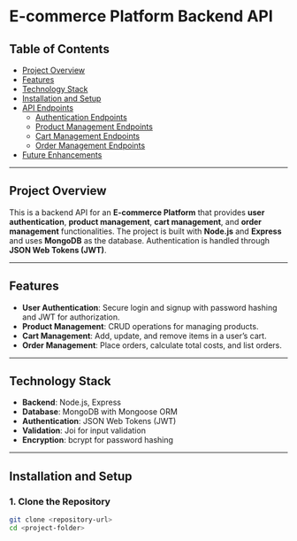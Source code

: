 # **E-commerce Platform Backend API**

## **Table of Contents**

- [Project Overview](#project-overview)
- [Features](#features)
- [Technology Stack](#technology-stack)
- [Installation and Setup](#installation-and-setup)
- [API Endpoints](#api-endpoints)
  - [Authentication Endpoints](#authentication-endpoints)
  - [Product Management Endpoints](#product-management-endpoints)
  - [Cart Management Endpoints](#cart-management-endpoints)
  - [Order Management Endpoints](#order-management-endpoints)
- [Future Enhancements](#future-enhancements)

---

## **Project Overview**

This is a backend API for an **E-commerce Platform** that provides **user authentication**, **product management**, **cart management**, and **order management** functionalities. The project is built with **Node.js** and **Express** and uses **MongoDB** as the database. Authentication is handled through **JSON Web Tokens (JWT)**.

---

## **Features**

- **User Authentication**: Secure login and signup with password hashing and JWT for authorization.
- **Product Management**: CRUD operations for managing products.
- **Cart Management**: Add, update, and remove items in a user’s cart.
- **Order Management**: Place orders, calculate total costs, and list orders.

---

## **Technology Stack**

- **Backend**: Node.js, Express
- **Database**: MongoDB with Mongoose ORM
- **Authentication**: JSON Web Tokens (JWT)
- **Validation**: Joi for input validation
- **Encryption**: bcrypt for password hashing

---

## **Installation and Setup**

### **1. Clone the Repository**

```bash
git clone <repository-url>
cd <project-folder>

